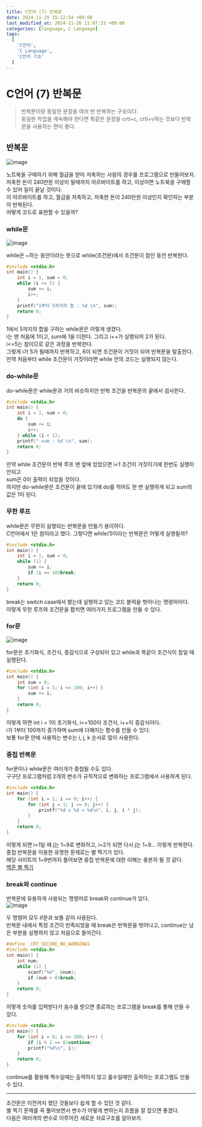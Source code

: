 ```yaml
---
title: C언어 (7) 반복문
date: 2024-11-25 15:12:54 +09:00
last_modified_at: 2024-11-26 11:07:33 +09:00
categories: [language, C Language]
tags:
  [
    'C언어',
    'C Language',
    'C언어 기초'
  ]
---
```

# **C언어 (7) 반복문**
> 반복문이랑 동일한 문장을 여러 번 반복하는 구조이다.<br>
> 동일한 작업을 계속해야 한다면 똑같은 문장을 crtl+c, crtl+v하는 것보다 반복문을 사용하는 편이 좋다.

## 반복문
![image](/assets/img/C_lang/7_1.PNG)

노트북을 구매하기 위해 월급을 받아 저축하는 사람의 경우를 프로그램으로 만들어보자.<br>
저축한 돈이 240만원 이상이 될때까지 아르바이트를 하고, 이상이면 노트북을 구매할 수 있어 일이 끝날 것이다.<br>
이 아르바이트를 하고, 월급을 저축하고, 저축한 돈이 240만원 이상인지 확인하는 부분이 반복된다.<br>
어떻게 코드로 표현할 수 있을까?

### while문
![image](/assets/img/C_lang/7_2.PNG)

while은 ~하는 동안이라는 뜻으로 while(조건문)에서 조건문이 참인 동안 반복한다.<br>

```c
#include <stdio.h>
int main() {
    int i = 1, sum = 0;
    while (i <= 5) {
        sum += i;
        i++;
    }
    printf("1부터 5까지의 합 : %d \n", sum);
    return 0;
}
```
1에서 5까지의 합을 구하는 while문은 이렇게 생겼다.<br>
i는 맨 처음에 1이고, sum에 1을 더한다. 그리고 i++가 실행되어 2가 된다.<br>
i<=5는 참이므로 같은 과정을 반복한다. <br>
그렇게 i가 5가 될때까지 반복하고, 6이 되면 조건문이 거짓이 되어 반복문을 탈출한다.<br>
만약 처음부터 while 조건문이 거짓이라면 while 안의 코드는 실행되지 않는다.<br>

### do-while문
do-while문은 while문과 거의 비슷하지만 반복 조건을 반복문의 끝에서 검사한다.<br>

```c
#include <stdio.h>
int main() {
    int i = 1, sum = 0;
    do {
        sum += i;
        i++;
    } while (i < 1);
    printf(" sum : %d \n", sum);
    return 0;
}
```
만약 while 조건문이 반복 루프 맨 앞에 있었으면 i<1 조건이 거짓이기에 한번도 실행이 안되고<br>
sum은 0이 출력이 되었을 것이다.<br>
하지만 do-while문은 조건문이 끝에 있기에 do를 적어도 한 번 실행하게 되고 sum의 값은 1이 된다.<br>

### 무한 루프
while문은 무한히 실행되는 반복문을 만들기 용이하다.<br>
C언어에서 1은 참이라고 했다. 그렇다면 while(1)이라는 반복문은 어떻게 실행될까?<br>

```c
#include <stdio.h>
int main() {
    int i = 1, sum = 0;
    while (1) {
        sum += i;
        if (i == 10)break;
    }
    return 0;
}
```
break는 switch case에서 봤는데 실행하고 있는 코드 블럭을 벗어나는 명령어이다.<br>
이렇게 무한 루프와 조건문을 합치면 여러가지 프로그램을 만들 수 있다.<br>

### for문
![image](/assets/img/C_lang/7_3.PNG)

for문은 초기화식, 조건식, 증감식으로 구성되어 있고 while과 똑같이 조건식이 참일 때 실행된다.<br>

```c
#include <stdio.h>
int main() {
    int sum = 0;
    for (int i = 1; i <= 100; i++) {
        sum += i;
    }
    return 0;
}
```
이렇게 하면 int i = 1이 초기화식, i<=100이 조건식, i++이 증감식이다.<br>
i가 1부터 100까지 증가하며 sum에 더해지는 함수를 만들 수 있다.<br>
보통 for문 안에 사용하는 변수는 i, j, k 순서로 많이 사용한다.<br>

### 중첩 반복문
for문이나 while문은 여러개가 중첩될 수도 있다.<br>
구구단 프로그램처럼 2개의 변수가 규칙적으로 변화하는 프로그램에서 사용하게 된다.<br>
```c
#include <stdio.h>
int main() {
    for (int i = 1; i <= 9; i++) {
        for (int j = 1; j <= 9; j++) {
            printf("%d x %d = %d\n", i, j, i * j);
        }
    }
    return 0;
}
```
이렇게 되면 i=1일 때 j는 1~9로 변화하고, i=2가 되면 다시 j는 1~9... 이렇게 반복한다.<br>
중첩 반복문을 이용한 유명한 문제로는 별 찍기가 있다. <br>
해당 사이트의 1~9번까지 풀어보면 중첩 반복문에 대한 이해는 충분히 될 것 같다.<br>
[백준 별 찍기](https://www.acmicpc.net/workbook/view/20)

### break와 continue
반복문에 유용하게 사용되는 명령어로 break와 continue가 있다.<br>
![image](/assets/img/C_lang/7_4.PNG)

두 명령어 모두 if문과 보통 같이 사용된다.<br>
반복문 내에서 특정 조건이 만족되었을 때 break은 반복문을 벗어나고, continue는 남은 부분을 실행하지 않고 처음으로 돌아간다.<br>
```c
#define _CRT_SECURE_NO_WARNINGS
#include <stdio.h>
int main() {
    int num;
    while (1) {
        scanf("%d", &num);
        if (num < 0)break;
    }
    return 0;
}
```
이렇게 숫자를 입력받다가 음수를 받으면 종료하는 프로그램을 break를 통해 만들 수 있다.
```c
#include <stdio.h>
int main() {
    for (int i = 0; i <= 100; i++) {
        if (i % 2 == 0)continue;
        printf("%d\n", i);
    }
    return 0;
}
```
continue를 활용해 짝수일때는 출력하지 않고 홀수일때만 출력하는 프로그램도 만들 수 있다.<br>

---
조건문은 이전까지 했던 것들보다 쉽게 할 수 있던 것 같다.<br>
별 찍기 문제를 꼭 풀어보면서 변수가 어떻게 변하는지 흐름을 잘 잡으면 좋겠다.<br>
다음은 여러개의 변수로 이루어진 새로운 자료구조를 알아보자.<br>